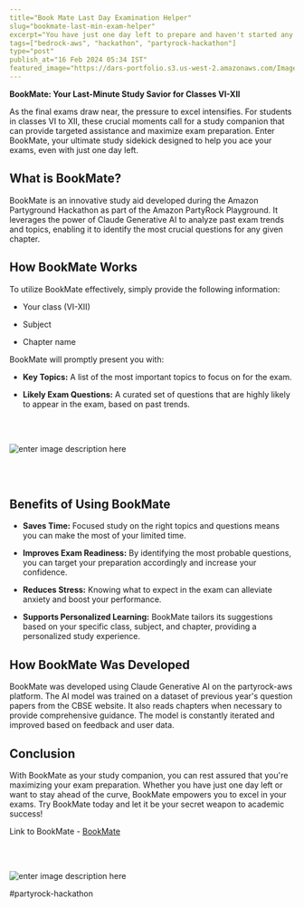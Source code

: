 ```yaml
---
title="Book Mate Last Day Examination Helper"
slug="bookmate-last-min-exam-helper"
excerpt="You have just one day left to prepare and haven't started any preparation yet. Book Mate will help you"
tags=["bedrock-aws", "hackathon", "partyrock-hackathon"]
type="post"
publish_at="16 Feb 2024 05:34 IST"
featured_image="https://dars-portfolio.s3.us-west-2.amazonaws.com/Images/book-mate.webp"
---
```

   
**BookMate: Your Last-Minute Study Savior for Classes VI-XII**

As the final exams draw near, the pressure to excel intensifies. For students in classes VI to XII, these crucial moments call for a study companion that can provide targeted assistance and maximize exam preparation. Enter BookMate, your ultimate study sidekick designed to help you ace your exams, even with just one day left.


## What is BookMate?

  

BookMate is an innovative study aid developed during the Amazon Partyground Hackathon as part of the Amazon PartyRock Playground. It leverages the power of Claude Generative AI to analyze past exam trends and topics, enabling it to identify the most crucial questions for any given chapter.

  

## How BookMate Works

  

To utilize BookMate effectively, simply provide the following information:

  

* Your class (VI-XII)

* Subject

* Chapter name

  

BookMate will promptly present you with:

  

* **Key Topics:** A list of the most important topics to focus on for the exam.

* **Likely Exam Questions:** A curated set of questions that are highly likely to appear in the exam, based on past trends.
 
 <br><br>
  
![enter image description here](https://dars-portfolio.s3.us-west-2.amazonaws.com/Images/Bookmate+screenshot-0.png)

 <br><br>


## Benefits of Using BookMate

  

* **Saves Time:** Focused study on the right topics and questions means you can make the most of your limited time.

* **Improves Exam Readiness:** By identifying the most probable questions, you can target your preparation accordingly and increase your confidence.

* **Reduces Stress:** Knowing what to expect in the exam can alleviate anxiety and boost your performance.

* **Supports Personalized Learning:** BookMate tailors its suggestions based on your specific class, subject, and chapter, providing a personalized study experience.

  

## How BookMate Was Developed

  

BookMate was developed using Claude Generative AI on the partyrock-aws platform. The AI model was trained on a dataset of previous year's question papers from the CBSE website. It also reads chapters when necessary to provide comprehensive guidance. The model is constantly iterated and improved based on feedback and user data.


## Conclusion

With BookMate as your study companion, you can rest assured that you're maximizing your exam preparation. Whether you have just one day left or want to stay ahead of the curve, BookMate empowers you to excel in your exams. Try BookMate today and let it be your secret weapon to academic success!

Link to BookMate - [BookMate](https://partyrock.aws/u/darshansharma/a9B21jBFO/Book-Mate:-Last-Day-Examination-Helper)

<br><br>

![enter image description here](https://dars-portfolio.s3.us-west-2.amazonaws.com/Images/BookMate-Screenshot-1.png)

#partyrock-hackathon
